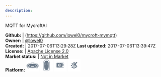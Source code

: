 ```yaml
---
description: 
---
```

MQTT for MycroftAI



**Github:** | (https://github.com/lowel0/mycroft-mymqtt)  
**Owner:** | [@lowel0](https://github.com/lowel0)  
**Created:** | 2017-07-06T13:29:28Z  **Last updated:** 2017-07-06T13:39:47Z  
**License:** | [Apache License 2.0](https://api.github.com/licenses/apache-2.0)  
**Market status:** | [Not in Market](https://market.mycroft.ai/skill/)  
**Platform:**   ![](.gitbook/assets/mark-1-icon.png)  ![](.gitbook/assets/mark-2-icon.png)  ![](.gitbook/assets/picroft-icon.png)  ![](.gitbook/assets/kde.png)   
